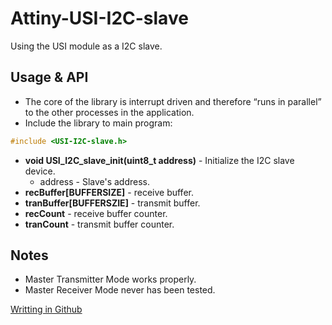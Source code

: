 # Attiny-USI-I2C-slave
Using the USI module as a I2C slave.

## Usage & API
- The core of the library is interrupt driven and therefore “runs in parallel” to the other processes in the application.
- Include the library to main program:
```C 
#include <USI-I2C-slave.h>
```
- **void USI_I2C_slave_init(uint8_t address)** - Initialize the I2C slave device.
  - address - Slave's address.
- **recBuffer[BUFFERSIZE]** - receive buffer.
- **tranBuffer[BUFFERSZIE]** - transmit buffer.
- **recCount** - receive buffer counter.
- **tranCount** - transmit buffer counter.
## Notes
- Master Transmitter Mode works properly.
- Master Receiver Mode never has been tested.

[Writting in Github](https://help.github.com/categories/writing-on-github/)
